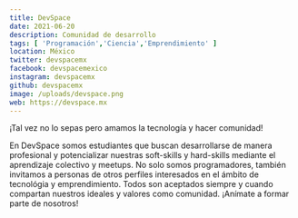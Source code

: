 ```yaml
---
title: DevSpace
date: 2021-06-20
description: Comunidad de desarrollo
tags: [ 'Programación','Ciencia','Emprendimiento' ]
location: México
twitter: devspacemx
facebook: devspacemexico
instagram: devspacemx
github: devspacemx
image: /uploads/devspace.png
web: https://devspace.mx
---
```


¡Tal vez no lo sepas pero amamos la tecnología y hacer comunidad!

En DevSpace somos estudiantes que buscan desarrollarse de manera profesional y potencializar nuestras soft-skills y hard-skills mediante el aprendizaje colectivo y meetups.
No solo somos programadores, también invitamos a personas de otros perfiles interesados en el ámbito de tecnológia y emprendimiento. Todos son aceptados siempre y cuando compartan nuestros ideales y valores como comunidad.
¡Anímate a formar parte de nosotros!

